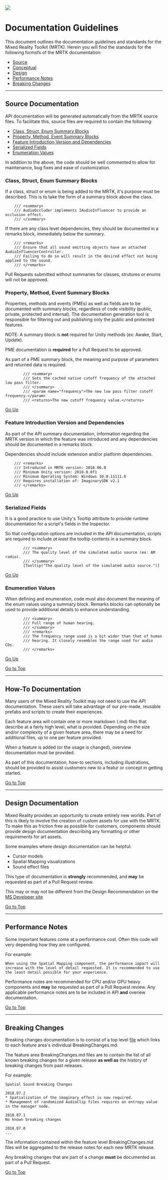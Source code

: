 <img src="External/ReadMeImages/MRTK_Logo_Rev.png">

# Documentation Guidelines

This document outlines the documentation guidelines and standards for the Mixed Reality Toolkit (MRTK). Herein you will find the standards for the following formsfs of the MRTK documentation:

- [Source](#source-documentation)
- [Conceptual](#conceptual-documentation)
- [Design](#design-documentation)
- [Performance Notes](#performance-notes)
- [Breaking Changes](#breaking-changes)

---

## Source Documentation
API documentation will be generated automatically from the MRTK source files. To facilitate this, source files are required to contain the following: 

- [Class, Struct, Enum Summary Blocks](#class-struct-enum-summary-blocks)
- [Property, Method, Event Summary Blocks](#property-method-event-summary-blocks)
- [Feature Introduction Version and Dependencies](#feature-introduction-version-and-dependencies)
- [Serialized Fields](#serialized-fields)
- [Enumeration Values](#enumeration-values)

In addition to the above, the code should be well commented to allow for maintenance, bug fixes and ease of customization. 

### Class, Struct, Enum Summary Blocks
If a class, struct or enum is being added to the MRTK, it's purpose must be described. This is to take the form of a summary block above the class.

```
    /// <summary>
    /// AudioOccluder implements IAudioInfluencer to provide an occlusion effect.
    /// </summary>
```

If there are any class level dependencies, they should be documented in a remarks block, immediately below the summary.

```
    /// <remarks>
    /// Ensure that all sound emitting objects have an attached AudioInfluencerController. 
    /// Failing to do so will result in the desired effect not being applied to the sound.
    /// </remarks>
```

Pull Requests submitted without summaries for classes, strutures or enums will not be approved.

### Property, Method, Event Summary Blocks
Properties, methods and events (PMEs) as well as fields are to be documented with summary blocks, regardless of code visibility (public, private, protected and internal). The documentation generation tool is responsible for filtering out and publishing only the public and protected features.

NOTE: A summary block is **not** required for Unity methods (ex: Awake, Start, Update).

PME documentation is **required** for a Pull Request to be approved.

As part of a PME summary block, the meaning and purpose of parameters and returned data is required.

```
        /// <summary>
        /// Sets the cached native cutoff frequency of the attached low pass filter.
        /// </summary>
        /// <param name="frequency">The new low pass filter cutoff frequency.</param>
        /// <returns>The new cutoff frequency value.</returns>

```

[Go Up](#source-documentation)

### Feature Introduction Version and Dependencies
As part of the API summary documentation, information regarding the MRTK version in which the feature was introduced and any dependencies should be documented in a remarks block.

Dependencies should include extension and/or platform dependencies.

```
    /// <remarks>
    /// Introduced in MRTK version: 2018.06.0
    /// Minimum Unity version: 2018.0.0f1
    /// Minimum Operating System: Windows 10.0.11111.0
    /// Requires installation of: ImaginarySDK v2.1
    /// </remarks>
```

[Go Up](#source-documentation)

### Serialized Fields
It is a good practice to use Unity's Tooltip attribute to provide runtime documentation for a script's fields in the Inspector.

So that configuration options are included in the API documentation, scripts are required to include *at least* the tooltip contents in a summary block.

```
        /// <summary>
        /// The quality level of the simulated audio source (ex: AM radio).
        /// </summary>
        [Tooltip("The quality level of the simulated audio source.")]
```

[Go Up](#source-documentation)

### Enumeration Values
When defining and enumeration, code must also document the meaning of the enum values using a summary block. Remarks blocks can optionally be used to provide additional details to enhance understanding.

```
        /// <summary>
        /// Full range of human hearing.
        /// </summary>
        /// <remarks>
        /// The frequency range used is a bit wider than that of human
        /// hearing. It closely resembles the range used for audio CDs.
        /// </remarks>
```

[Go Up](#source-documentation)

[Go to Top](#documentation-guidelines)

---

## How-To Documentation

Many users of the Mixed Reality Toolkit may not need to use the API documentation. These users will take advantage of our pre-made, reusable prefabs and scripts to create their experiences.

Each feature area will contain one or more markdown (.md) files that describe at a fairly high level, what is provided. Depending on the size and/or complexity of a given feature area, there may be a need for additional files, up to one per feature provided.

When a feature is added (or the usage is changed), overview documentation must be provided.

As part of this documentation, how-to sections, including illustrations, should be provided to assist customers new to a featur or concept in getting started.

[Go to Top](#documentation-guidelines)

---

## Design Documentation

Mixed Reality provides an opportunity to create entirely new worlds. Part of this is likely to involve the creation of custom assets for use with the MRTK. To make this as friction free as possible for customers, components should provide design documentation describing any formatting or other requirements for art assets.

Some examples where design documentation can be helpful:
- Cursor models
- Spatial Mapping visualizations
- Sound effect files

This type of documentation is **strongly** recommended, and **may** be requested as part of a Pull Request review. 

This may or may not be different from the Design Recommendation on the [MS Developer site](https://docs.microsoft.com/en-us/windows/mixed-reality/design)

[Go to Top](#documentation-guidelines)

---

## Performance Notes

Some important features come at a performance cost. Often this code will very depending how they are configured.

For example:
```
When using the Spatial Mapping component, the performance impact will increase with the level of detail requested. It is recommended to use the least detail possible for your experience.
```

Performance notes are recommended for CPU and/or GPU heavy components and **may** be requested as part of a Pull Request review. Any applicable performance notes are to be included in API **and** overiew documentation. 

[Go to Top](#documentation-guidelines)

---

## Breaking Changes

Breaking changes documentation is to consist of a top level [file](BreakingChanges.md) which links to each feature area's individual BreakingChanges.md.

The feature area BreakingChanges.md files are to contain the list of all known breaking changes for a given release **as well as** the history of breaking changes from past releases.

For example:
```
Spatial Sound Breaking Changes

2018.07.2
* Spatialization of the imaginary effect is now required.
* Management of randomized AudioClip files requires an entropy value in the manager node.

2018.07.1
No known breaking changes

2018.07.0
...
```

The information contained within the feature level BreakingChanges.md files will be aggregated to the release notes for each new MRTK release.

Any breaking changes that are part of a change **must** be documented as part of a Pull Request.

[Go to Top](#documentation-guidelines)
